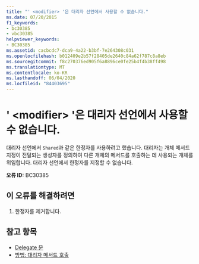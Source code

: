 ```yaml
---
title: "' <modifier> '은 대리자 선언에서 사용할 수 없습니다."
ms.date: 07/20/2015
f1_keywords:
- bc30385
- vbc30385
helpviewer_keywords:
- BC30385
ms.assetid: cacbcdc7-dca9-4a22-b3bf-7e264308c031
ms.openlocfilehash: b012409e2b57f28405de2640c84a62f787c8a8eb
ms.sourcegitcommit: f8c270376ed905f6a8896ce0fe25b4f4b38ff498
ms.translationtype: MT
ms.contentlocale: ko-KR
ms.lasthandoff: 06/04/2020
ms.locfileid: "84403695"
---
```

# <a name="modifier-is-not-valid-on-a-delegate-declaration"></a>' \<modifier> '은 대리자 선언에서 사용할 수 없습니다.
대리자 선언에서 `Shared`과 같은 한정자를 사용하려고 했습니다. 대리자는 개체 메서드 지정이 전달되는 생성자를 정의하여 다른 개체의 메서드를 호출하는 데 사용되는 개체를 위임합니다. 대리자 선언에서 한정자를 지정할 수 없습니다.  
  
 **오류 ID:** BC30385  
  
## <a name="to-correct-this-error"></a>이 오류를 해결하려면  
  
1. 한정자를 제거합니다.  
  
## <a name="see-also"></a>참고 항목

- [Delegate 문](../language-reference/statements/delegate-statement.md)
- [방법: 대리자 메서드 호출](../programming-guide/language-features/delegates/how-to-invoke-a-delegate-method.md)
